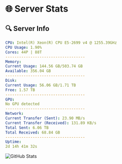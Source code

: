 # 🌐 Server Stats
## 🔍 Server Info
```yaml
CPU: Intel(R) Xeon(R) CPU E5-2699 v4 @ 1255.39GHz
CPU Usage: 1.90%
Cores: 44P | 88T
-----------------------------------
Memory:
Current Usage: 144.56 GB/503.74 GB
Available: 356.04 GB
-----------------------------------
Disk:
Current Usage: 56.06 GB/1.71 TB
Free: 1.57 TB
-----------------------------------
GPU:
No GPU detected
-----------------------------------
Network:
Current Transfer (Sent): 23.90 MB/s
Current Transfer (Received): 131.89 KB/s
Total Sent: 6.06 TB
Total Received: 68.84 GB
-----------------------------------
Uptime:
2d 14h 41m 32s
```
![GitHub Stats](https://img.shields.io/badge/Updated-2025-03-10_12:04:21-blue)
